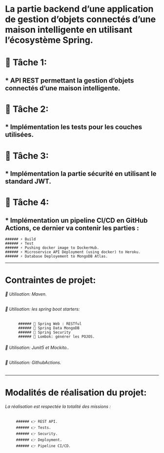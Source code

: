 # La partie backend d’une application de gestion d’objets connectés d’une maison intelligente en utilisant l’écosystème Spring.

# 📝 Tâche 1: 
  ## * API REST permettant la gestion d’objets connectés d’une maison intelligente.
  
# 📝 Tâche 2: 
  ## * Implémentation les tests pour les couches utilisées.
  
# 📝 Tâche 3: 
  ## * Implémentation la partie sécurité en utilisant le standard JWT.
  
# 📝 Tâche 4: 
  ## * Implémentation un pipeline CI/CD en GitHub Actions, ce dernier va contenir les parties :
    ###### ⚡ Build
    ###### ⚡ Test
    ###### ⚡ Pushing docker image to DockerHub.
    ###### ⚡ Microservice API Deployment (using docker) to Heroku.
    ###### ⚡ Database Deployement to MongoDB Atlas.
 
---------------------------------------------------------------------------------------------------------------
# Contraintes de projet:

   ###### 🎯 Utilisation: Maven.
   
   ###### 🎯 Utilisation: les spring boot starters:
          ###### 🚀 Spring Web : RESTful
          ###### 🚀 Spring Data MongoDB
          ###### 🚀 Spring Security
          ###### 🚀 Lombok: générer les POJOS.
   
   ###### 🎯 Utilisation: Junit5 et Mockito..
   
   ###### 🎯 Utilisation: GithubActions.
   
   ---------------------------------------------------------------------------------------------------------------
# Modalités de réalisation du projet:

  ###### La réalisation est respectée la totalité des missions :
         ###### 👉 REST API.
         ###### 👉 Tests.
         ###### 👉 Security.
         ###### 👉 Deployment.
         ###### 👉 Pipeline CI/CD.
         

   

